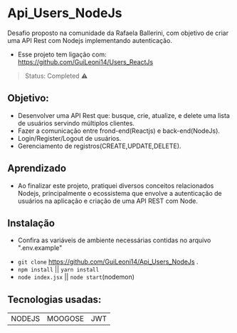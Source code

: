 # Api_Users_NodeJs
Desafio proposto na comunidade da Rafaela Ballerini, com objetivo de criar uma API Rest com Nodejs implementando autenticação.
- Esse projeto tem ligação com: https://github.com/GuiLeoni14/Users_ReactJs
> Status: Completed ⚠️

## Objetivo:
+ Desenvolver uma API Rest que: busque, crie, atualize, e delete uma lista de usuários servindo múltiplos clientes.
+ Fazer a comunicação entre frond-end(Reactjs) e back-end(NodeJs).
+ Login/Register/Logout de usuários.
+ Gerenciamento de registros(CREATE,UPDATE,DELETE).

## Aprendizado
+ Ao finalizar este projeto, pratiquei diversos conceitos relacionados Nodejs, principalmente o ecossistema que envolve a autenticação de usuários
na aplicação e criação de uma API REST com Node.

## Instalação
+ Confira as variáveis de ambiente necessárias contidas no arquivo ".env.example"
- `git clone` https://github.com/GuiLeoni14/Api_Users_NodeJs .
- `npm install` || `yarn install`
- `node index.jsx` || `node start`(nodemon) 

## Tecnologias usadas:

<table>
  <tr>
    <td>NODEJS</td>
    <td>MOOGOSE</td>
    <td>JWT</td>
  </tr>
</table>
